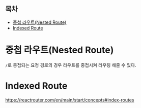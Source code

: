 <h2>목차</h2>

- [중첩 라우트(Nested Route)](#중첩-라우트nested-route)
- [Indexed Route](#indexed-route)

# 중첩 라우트(Nested Route)

`/`로 중첩되는 요청 경로의 경우 라우트를 중첩시켜 라우팅 해줄 수 있다.   

# Indexed Route

https://reactrouter.com/en/main/start/concepts#index-routes